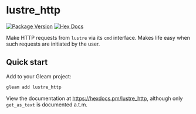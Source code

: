 # lustre_http

[![Package Version](https://img.shields.io/hexpm/v/lustre_http)](https://hex.pm/packages/lustre_http)
[![Hex Docs](https://img.shields.io/badge/hex-docs-ffaff3)](https://hexdocs.pm/lustre_http/)

Make HTTP requests from `lustre` via its `cmd` interface.
Makes life easy when such requests are initiated by the user.

## Quick start

Add to your Gleam project:

```sh
gleam add lustre_http
```

View the documentation at <https://hexdocs.pm/lustre_http>, although only `get_as_text` is documented a.t.m.
